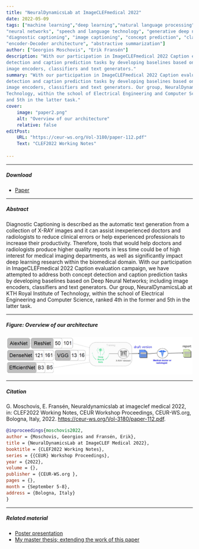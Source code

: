 ```yaml
---
title: "NeuralDynamicsLab at ImageCLEFmedical 2022" 
date: 2022-05-09
tags: ["machine learning","deep learning","natural language processing", "computer vision", "biomedical applications",
"neural networks", "speech and language technology", "generative deep networks", "convolutional neural networks", "text generation", "information retrieval",
"diagnostic captioning", "image captioning", "concept prediction", "classification", "image encoders", "transformers",
"encoder-Decoder architecture", "abstractive summarization"]
author: ["Georgios Moschovis", "Erik Fransén"]
description: "With our participation in ImageCLEFmedical 2022 Caption evaluation campaign, we have attempted to address both concept
detection and caption prediction tasks by developing baselines based on Deep Neural Networks; including
image encoders, classifiers and text generators." 
summary: "With our participation in ImageCLEFmedical 2022 Caption evaluation campaign, we have attempted to address both concept
detection and caption prediction tasks by developing baselines based on Deep Neural Networks; including
image encoders, classifiers and text generators. Our group, NeuralDynamicsLab at KTH Royal Institute of
Technology, within the school of Electrical Engineering and Computer Science, ranked 4th in the former
and 5th in the latter task." 
cover:
    image: "paper2.png"
    alt: "Overview of our architecture"
    relative: false
editPost:
    URL: "https://ceur-ws.org/Vol-3180/paper-112.pdf"
    Text: "CLEF2022 Working Notes"

---
```


---

##### Download

+ [Paper](paper2.pdf)

---

##### Abstract

Diagnostic Captioning is described as the automatic text generation from a collection of X-RAY images
and it can assist inexperienced doctors and radiologists to reduce clinical errors or help experienced
professionals to increase their productivity. Therefore, tools that would help doctors and radiologists
produce higher quality reports in less time could be of high interest for medical imaging departments, as
well as significantly impact deep learning research within the biomedical domain. With our participation
in ImageCLEFmedical 2022 Caption evaluation campaign, we have attempted to address both concept
detection and caption prediction tasks by developing baselines based on Deep Neural Networks; including
image encoders, classifiers and text generators. Our group, NeuralDynamicsLab at KTH Royal Institute of
Technology, within the school of Electrical Engineering and Computer Science, ranked 4th in the former
and 5th in the latter task.

---

##### Figure: Overview of our architecture

![](paper2.png)

---

##### Citation

G. Moschovis, E. Fransén, Neuraldynamicslab at imageclef medical 2022, in: CLEF2022
Working Notes, CEUR Workshop Proceedings, CEUR-WS.org, Bologna, Italy, 2022. https://ceur-ws.org/Vol-3180/paper-112.pdf.

```BibTeX
@inproceedings{moschovis2022,
author = {Moschovis, Georgios and Fransén, Erik},
title = {NeuralDynamicsLab at ImageCLEF Medical 2022},
booktitle = {CLEF2022 Working Notes},
series = {{CEUR} Workshop Proceedings},
year = {2022},
volume = {},
publisher = {CEUR-WS.org },
pages = {},
month = {September 5-8},
address = {Bologna, Italy}
}
```

---

##### Related material

+ [Poster presentation](poster_camera_ready_90_180.pdf)
+ [My master thesis; extending the work of this paper](Thesis_Moschovis_Georgios-v6.pdf)

